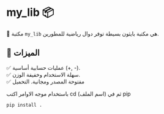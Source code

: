 # my_lib 📦

🚀 مكتبة `my_lib` هي مكتبة بايثون بسيطة توفر دوال رياضية للمطورين.  

## 📌 الميزات
✅ عمليات حسابية أساسية (+, -).  
✅ سهلة الاستخدام وخفيفة الوزن.  
✅ مفتوحة المصدر ومجانية.
التحميل

باستخدام موجه الاوامر اكتب
cd (اسم الملف)
ثم في pip
```sh
pip install .
